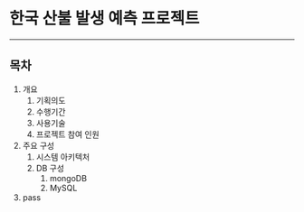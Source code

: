 # 한국 산불 발생 예측 프로젝트

---

## 목차

1. 개요
   1. 기획의도
   2. 수행기간
   3. 사용기술
   4. 프로젝트 참여 인원
2. 주요 구성
   1. 시스템 아키텍처
   2. DB 구성
      1. mongoDB
      2. MySQL
3. pass